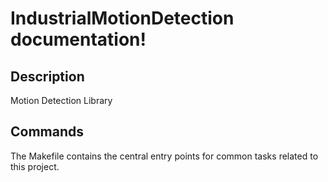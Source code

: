 # IndustrialMotionDetection documentation!

## Description

Motion Detection Library

## Commands

The Makefile contains the central entry points for common tasks related to this project.

